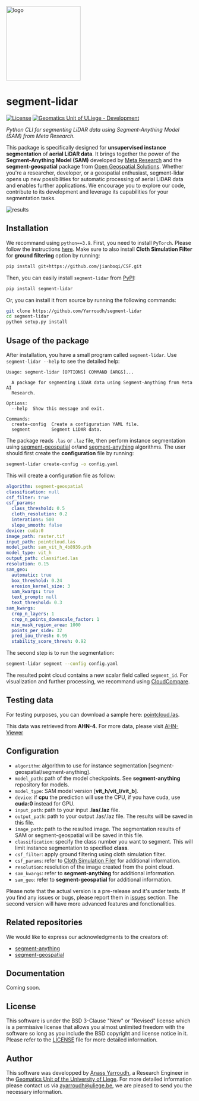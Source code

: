 <img src="https://user-images.githubusercontent.com/72500344/210864557-4078754f-86c1-4e7c-b291-73223bdf4e4d.png" alt="logo" width="200"/>

# segment-lidar
[![License](https://img.shields.io/badge/License-BSD_3--Clause-blue.svg)](https://github.com/Yarroudh/ZRect3D/blob/main/LICENSE)
[![Geomatics Unit of ULiege - Development](https://img.shields.io/badge/Geomatics_Unit_of_ULiege-Development-2ea44f)](http://geomatics.ulg.ac.be/)

*Python CLI for segmenting LiDAR data using Segment-Anything Model (SAM) from Meta Research.*

This package is specifically designed for **unsupervised instance segmentation** of **aerial LiDAR data**. It brings together the power of the **Segment-Anything Model (SAM)** developed by [Meta Research](https://github.com/facebookresearch) and the **segment-geospatial** package from [Open Geospatial Solutions](https://github.com/opengeos). Whether you're a researcher, developer, or a geospatial enthusiast, segment-lidar opens up new possibilities for automatic processing of aerial LiDAR data and enables further applications. We encourage you to explore our code, contribute to its development and leverage its capabilities for your segmentation tasks.

![results](https://github.com/Yarroudh/segment-lidar/assets/72500344/1ed9c405-a305-46ff-827b-a70275733371)


## Installation

We recommand using `python==3.9`. First, you need to install `PyTorch`. Please follow the instructions [here](https://pytorch.org/).
Make sure to also install **Cloth Simulation Filter** for **ground filtering** option by running:

```bash
pip install git+https://github.com/jianboqi/CSF.git
```

Then, you can easily install `segment-lidar` from [PyPI](https://pypi.org/project/segment-lidar/):

```bash
pip install segment-lidar
```

Or, you can install it from source by running the following commands:

```bash
git clone https://github.com/Yarroudh/segment-lidar
cd segment-lidar
python setup.py install
```

## Usage of the package

After installation, you have a small program called <code>segment-lidar</code>. Use <code>segment-lidar --help</code> to see the detailed help:

```
Usage: segment-lidar [OPTIONS] COMMAND [ARGS]...

  A package for segmenting LiDAR data using Segment-Anything from Meta AI
  Research.

Options:
  --help  Show this message and exit.

Commands:
  create-config  Create a configuration YAML file.
  segment        Segment LiDAR data.
```

The package reads `.las` or `.laz` file, then perform instance segmentation using [segment-geospatial](https://github.com/opengeos/segment-geospatial) or/and [segment-anything](https://github.com/facebookresearch/segment-anything) algorithms. The user should first create the **configuration** file by running:

```bash
segment-lidar create-config -o config.yaml
```

This will create a configuration file as follow:

```yaml
algorithm: segment-geospatial
classification: null
csf_filter: true
csf_params:
  class_threshold: 0.5
  cloth_resolution: 0.2
  interations: 500
  slope_smooth: false
device: cuda:0
image_path: raster.tif
input_path: pointcloud.las
model_path: sam_vit_h_4b8939.pth
model_type: vit_h
output_path: classified.las
resolution: 0.15
sam_geo:
  automatic: true
  box_threshold: 0.24
  erosion_kernel_size: 3
  sam_kwargs: true
  text_prompt: null
  text_threshold: 0.3
sam_kwargs:
  crop_n_layers: 1
  crop_n_points_downscale_factor: 1
  min_mask_region_area: 1000
  points_per_side: 32
  pred_iou_thresh: 0.95
  stability_score_thresh: 0.92
```

The second step is to run the segmentation:

```bash
segment-lidar segment --config config.yaml
```

The resulted point cloud contains a new scalar field called `segment_id`. For visualization and further processing, we recommand using [CloudCompare](https://www.danielgm.net/cc/).

## Testing data

For testing purposes, you can download a sample here: [pointcloud.las](https://drive.google.com/file/d/16EF2aRSvo8u0pXvwtaQ6sjhP5h0sWw3o/view?usp=sharing).

This data was retrieved from **AHN-4**. For more data, please visit [AHN-Viewer](https://ahn.arcgisonline.nl/ahnviewer/)

## Configuration

- `algorithm`: algorithm to use for instance segmentation [segment-geospatial/segment-anything].
- `model_path`: path of the model checkpoints. See **segment-anything** repository for models.
- `model_type`: SAM model version [**vit_h/vit_l/vit_b**].
- `device`: if **cpu** the prediction will use the CPU, if you have cuda, use **cuda:0** instead for GPU.
- `input_path`: path to your input **.las/.laz** file.
- `output_path`: path to your output .las/.laz file. The results will be saved in this file.
- `image_path`: path to the resulted image. The segmentation results of SAM or segment-geospatial will be saved in this file.
- `classification`: specify the class number you want to segment. This will limit instance segmentation to specified **class**.
- `csf_filter`: apply ground filtering using cloth simulation filter.
- `csf_params`: refer to [Cloth Simulation Filer](http://ramm.bnu.edu.cn/projects/CSF) for additional information.
- `resolution`: resolution of the image created from the point cloud.
- `sam_kwargs`: refer to **segment-anything** for additional information.
- `sam_geo`: refer to **segment-geospatial** for additional information.

Please note that the actual version is a pre-release and it's under tests. If you find any issues or bugs, please report them in [issues](https://github.com/Yarroudh/segment-lidar/issues) section. The second version will have more advanced features and fonctionalities.

## Related repositories

We would like to express our acknowledgments to the creators of:

- [segment-anything](https://github.com/facebookresearch/segment-anything)
- [segment-geospatial](https://github.com/opengeos/segment-geospatial)

## Documentation

Coming soon.

## License

This software is under the BSD 3-Clause "New" or "Revised" license which is a permissive license that allows you almost unlimited freedom with the software so long as you include the BSD copyright and license notice in it. Please refer to the [LICENSE](https://github.com/Yarroudh/segment-lidar/blob/main/LICENSE) file for more detailed information.

## Author

This software was developped by [Anass Yarroudh](https://www.linkedin.com/in/anass-yarroudh/), a Research Engineer in the [Geomatics Unit of the University of Liege](http://geomatics.ulg.ac.be/fr/home.php).
For more detailed information please contact us via <ayarroudh@uliege.be>, we are pleased to send you the necessary information.
